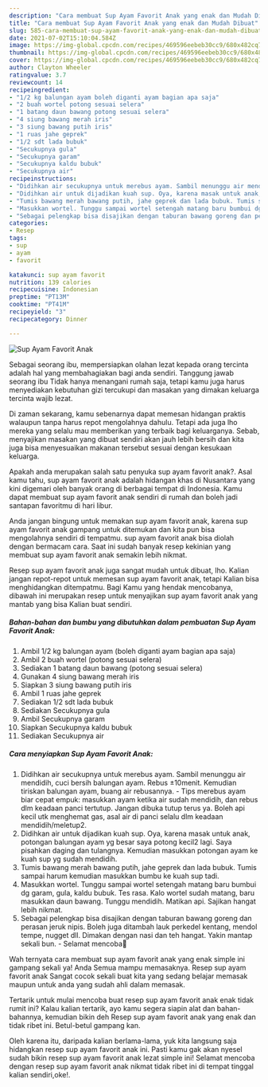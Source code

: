```yaml
---
description: "Cara membuat Sup Ayam Favorit Anak yang enak dan Mudah Dibuat"
title: "Cara membuat Sup Ayam Favorit Anak yang enak dan Mudah Dibuat"
slug: 585-cara-membuat-sup-ayam-favorit-anak-yang-enak-dan-mudah-dibuat
date: 2021-07-02T15:10:04.584Z
image: https://img-global.cpcdn.com/recipes/469596eebeb30cc9/680x482cq70/sup-ayam-favorit-anak-foto-resep-utama.jpg
thumbnail: https://img-global.cpcdn.com/recipes/469596eebeb30cc9/680x482cq70/sup-ayam-favorit-anak-foto-resep-utama.jpg
cover: https://img-global.cpcdn.com/recipes/469596eebeb30cc9/680x482cq70/sup-ayam-favorit-anak-foto-resep-utama.jpg
author: Clayton Wheeler
ratingvalue: 3.7
reviewcount: 14
recipeingredient:
- "1/2 kg balungan ayam boleh diganti ayam bagian apa saja"
- "2 buah wortel potong sesuai selera"
- "1 batang daun bawang potong sesuai selera"
- "4 siung bawang merah iris"
- "3 siung bawang putih iris"
- "1 ruas jahe geprek"
- "1/2 sdt lada bubuk"
- "Secukupnya gula"
- "Secukupnya garam"
- "Secukupnya kaldu bubuk"
- "Secukupnya air"
recipeinstructions:
- "Didihkan air secukupnya untuk merebus ayam. Sambil menunggu air mendidih, cuci bersih balungan ayam. Rebus ±10menit. Kemudian tiriskan balungan ayam, buang air rebusannya.  Tips merebus ayam biar cepat empuk: masukkan ayam ketika air sudah mendidih, dan rebus dlm keadaan panci tertutup. Jangan dibuka tutup terus ya. Boleh api kecil utk menghemat gas, asal air di panci selalu dlm keadaan mendidih/meletup2."
- "Didihkan air untuk dijadikan kuah sup. Oya, karena masak untuk anak, potongan balungan ayam yg besar saya potong kecil2 lagi. Saya pisahkan daging dan tulangnya. Kemudian masukkan potongan ayam ke kuah sup yg sudah mendidih."
- "Tumis bawang merah bawang putih, jahe geprek dan lada bubuk. Tumis sampai harum kemudian masukkan bumbu ke kuah sup tadi."
- "Masukkan wortel. Tunggu sampai wortel setengah matang baru bumbui dg garam, gula, kaldu bubuk. Tes rasa. Kalo wortel sudah matang, baru masukkan daun bawang. Tunggu mendidih. Matikan api. Sajikan hangat lebih nikmat."
- "Sebagai pelengkap bisa disajikan dengan taburan bawang goreng dan perasan jeruk nipis. Boleh juga ditambah lauk perkedel kentang, mendol tempe, nugget dll. Dimakan dengan nasi dan teh hangat. Yakin mantap sekali bun. Selamat mencoba🙏"
categories:
- Resep
tags:
- sup
- ayam
- favorit

katakunci: sup ayam favorit 
nutrition: 139 calories
recipecuisine: Indonesian
preptime: "PT13M"
cooktime: "PT41M"
recipeyield: "3"
recipecategory: Dinner

---
```



![Sup Ayam Favorit Anak](https://img-global.cpcdn.com/recipes/469596eebeb30cc9/680x482cq70/sup-ayam-favorit-anak-foto-resep-utama.jpg)

Sebagai seorang ibu, mempersiapkan olahan lezat kepada orang tercinta adalah hal yang membahagiakan bagi anda sendiri. Tanggung jawab seorang ibu Tidak hanya menangani rumah saja, tetapi kamu juga harus menyediakan kebutuhan gizi tercukupi dan masakan yang dimakan keluarga tercinta wajib lezat.

Di zaman  sekarang, kamu sebenarnya dapat memesan hidangan praktis walaupun tanpa harus repot mengolahnya dahulu. Tetapi ada juga lho mereka yang selalu mau memberikan yang terbaik bagi keluarganya. Sebab, menyajikan masakan yang dibuat sendiri akan jauh lebih bersih dan kita juga bisa menyesuaikan makanan tersebut sesuai dengan kesukaan keluarga. 



Apakah anda merupakan salah satu penyuka sup ayam favorit anak?. Asal kamu tahu, sup ayam favorit anak adalah hidangan khas di Nusantara yang kini digemari oleh banyak orang di berbagai tempat di Indonesia. Kamu dapat membuat sup ayam favorit anak sendiri di rumah dan boleh jadi santapan favoritmu di hari libur.

Anda jangan bingung untuk memakan sup ayam favorit anak, karena sup ayam favorit anak gampang untuk ditemukan dan kita pun bisa mengolahnya sendiri di tempatmu. sup ayam favorit anak bisa diolah dengan bermacam cara. Saat ini sudah banyak resep kekinian yang membuat sup ayam favorit anak semakin lebih nikmat.

Resep sup ayam favorit anak juga sangat mudah untuk dibuat, lho. Kalian jangan repot-repot untuk memesan sup ayam favorit anak, tetapi Kalian bisa menghidangkan ditempatmu. Bagi Kamu yang hendak mencobanya, dibawah ini merupakan resep untuk menyajikan sup ayam favorit anak yang mantab yang bisa Kalian buat sendiri.

<!--inarticleads1-->

##### Bahan-bahan dan bumbu yang dibutuhkan dalam pembuatan Sup Ayam Favorit Anak:

1. Ambil 1/2 kg balungan ayam (boleh diganti ayam bagian apa saja)
1. Ambil 2 buah wortel (potong sesuai selera)
1. Sediakan 1 batang daun bawang (potong sesuai selera)
1. Gunakan 4 siung bawang merah iris
1. Siapkan 3 siung bawang putih iris
1. Ambil 1 ruas jahe geprek
1. Sediakan 1/2 sdt lada bubuk
1. Sediakan Secukupnya gula
1. Ambil Secukupnya garam
1. Siapkan Secukupnya kaldu bubuk
1. Sediakan Secukupnya air




<!--inarticleads2-->

##### Cara menyiapkan Sup Ayam Favorit Anak:

1. Didihkan air secukupnya untuk merebus ayam. Sambil menunggu air mendidih, cuci bersih balungan ayam. Rebus ±10menit. Kemudian tiriskan balungan ayam, buang air rebusannya.  - Tips merebus ayam biar cepat empuk: masukkan ayam ketika air sudah mendidih, dan rebus dlm keadaan panci tertutup. Jangan dibuka tutup terus ya. Boleh api kecil utk menghemat gas, asal air di panci selalu dlm keadaan mendidih/meletup2.
1. Didihkan air untuk dijadikan kuah sup. Oya, karena masak untuk anak, potongan balungan ayam yg besar saya potong kecil2 lagi. Saya pisahkan daging dan tulangnya. Kemudian masukkan potongan ayam ke kuah sup yg sudah mendidih.
1. Tumis bawang merah bawang putih, jahe geprek dan lada bubuk. Tumis sampai harum kemudian masukkan bumbu ke kuah sup tadi.
1. Masukkan wortel. Tunggu sampai wortel setengah matang baru bumbui dg garam, gula, kaldu bubuk. Tes rasa. Kalo wortel sudah matang, baru masukkan daun bawang. Tunggu mendidih. Matikan api. Sajikan hangat lebih nikmat.
1. Sebagai pelengkap bisa disajikan dengan taburan bawang goreng dan perasan jeruk nipis. Boleh juga ditambah lauk perkedel kentang, mendol tempe, nugget dll. Dimakan dengan nasi dan teh hangat. Yakin mantap sekali bun. - Selamat mencoba🙏




Wah ternyata cara membuat sup ayam favorit anak yang enak simple ini gampang sekali ya! Anda Semua mampu memasaknya. Resep sup ayam favorit anak Sangat cocok sekali buat kita yang sedang belajar memasak maupun untuk anda yang sudah ahli dalam memasak.

Tertarik untuk mulai mencoba buat resep sup ayam favorit anak enak tidak rumit ini? Kalau kalian tertarik, ayo kamu segera siapin alat dan bahan-bahannya, kemudian bikin deh Resep sup ayam favorit anak yang enak dan tidak ribet ini. Betul-betul gampang kan. 

Oleh karena itu, daripada kalian berlama-lama, yuk kita langsung saja hidangkan resep sup ayam favorit anak ini. Pasti kamu gak akan nyesel sudah bikin resep sup ayam favorit anak lezat simple ini! Selamat mencoba dengan resep sup ayam favorit anak nikmat tidak ribet ini di tempat tinggal kalian sendiri,oke!.

